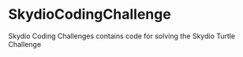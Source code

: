 # SkydioCodingChallenge
Skydio Coding Challenges
contains code for solving the Skydio Turtle Challenge
